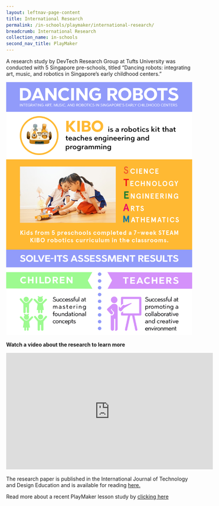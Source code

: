```yaml
---
layout: leftnav-page-content
title: International Research
permalink: /in-schools/playmaker/international-research/
breadcrumb: International Research
collection_name: in-schools
second_nav_title: PlayMaker
---
```

A research study by DevTech Research Group at Tufts University was conducted with 5 Singapore pre-schools, titled “Dancing robots: integrating art, music, and robotics in Singapore’s early childhood centers.”

![international research infographic](/images/in-schools/playmaker/international-research/international-research-infographic2.jpg)

**Watch a video about the research to learn more**
<div class="bp-youtube">
     <iframe width="560" height="315" src="https://www.youtube.com/embed/qTjtGM0ITGc" frameborder="0" allow="accelerometer; autoplay; encrypted-media; gyroscope; picture-in-picture" allowfullscreen></iframe>
</div>

The research paper is published in the International Journal of Technology and Design Education and is available for reading [here.](https://www.semanticscholar.org/paper/Dancing-robots%3A-integrating-art%2C-music%2C-and-in-Sullivan-Bers/90249b0f482d889777aacb3b4712394efe3f3f3e) 

Read more about a recent PlayMaker lesson study by [clicking here](/in-schools/playmaker/lesson-study/)
